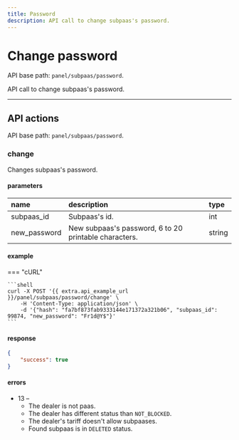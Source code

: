 ```yaml
---
title: Password
description: API call to change subpaas's password.
---
```


# Change password

API base path: `panel/subpaas/password`.

API call to change subpaas's password.

***

## API actions

API base path: `panel/subpaas/password`.

### change 

Changes subpaas's password.

#### parameters

| name | description | type|
| :------ | :------ | :----- |
| subpaas_id | Subpaas's id. | int |
| new_password | New subpaas's password, 6 to 20 printable characters. | string |

#### example

=== "cURL"

    ```shell
    curl -X POST '{{ extra.api_example_url }}/panel/subpaas/password/change' \
        -H 'Content-Type: application/json' \ 
        -d '{"hash": "fa7bf873fab9333144e171372a321b06", "subpaas_id": 99874, "new_password": "Fr1d@Y$"}'
    ```

#### response

```json
{
    "success": true
}
```

#### errors

* 13 –
    * The dealer is not paas.
    * The dealer has different status than `NOT_BLOCKED`.
    * The dealer's tariff doesn't allow subpaases.
    * Found subpaas is in `DELETED` status.

